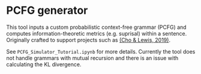 # PCFG generator

This tool inputs a custom probabilistic context-free grammar (PCFG) and
computes information-theoretic metrics (e.g. suprisal) within a
sentence. Originally crafted to support projects such as [(Cho & Lewis, 2019)](https://aclanthology.org/W19-2906).

See ```PCFG_Simulator_Tutorial.ipynb``` for more details. Currently the tool does
not handle grammars with mutual recursion and there is an issue with calculating
the KL divergence.

